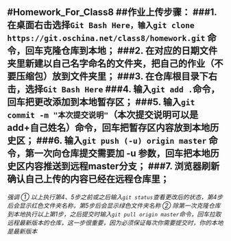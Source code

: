 #Homework_For_Class8
##作业上传步骤：
###1. 在桌面右击选择`Git Bash Here，输入git clone https://git.oschina.net/class8/homework.git` 命令，回车克隆仓库到本地；
###2. 在对应的日期文件夹里新建以自己名字命名的文件夹，把自己的作业（不要压缩包）放到文件夹里；
###3. 在仓库根目录下右击，选择`Git Bash Here`
###4. 输入`git add .`命令，回车把更改添加到本地暂存区；
###5. 输入`git commit -m "本次提交说明"`（本次提交说明可以是add+自己姓名）命令，回车把暂存区内容放到本地历史区；
###6. 输入`git push (-u) origin master` 命令，第一次向仓库提交需要加 -u 参数，回车把本地历史区内容推送到远程master分支；
###7. 浏览器刷新确认自己上传的内容已经在远程仓库里；
---
*强调*
_① 以上执行第4、5步之前或之后输入`git status`查看更改后的状态，第4步后会显示红色文件夹名称，第5步后会显示绿色文件夹名称_
_② 除第一次克隆仓库到本地执行以上第1步，之后提交时输入`git pull origin master`命令，回车拉取远程最新版本的仓库，这一步很*重要*，因为必须保证每次你需要提交时，你的本地是最新版本_
